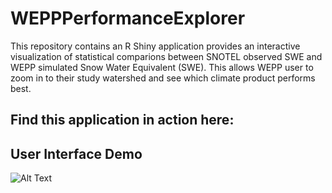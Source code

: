 # WEPPPerformanceExplorer

This repository contains an R Shiny application provides an interactive visualization
of statistical comparions between SNOTEL observed SWE and WEPP simulated Snow Water Equivalent (SWE). This allows WEPP user to zoom in to their study watershed and see which climate product performs best.

## Find this application in action here:

## User Interface Demo

![Alt Text](https://github.com/devalc/comp_wepp_swe_AS/tree/master/gifs/SWE.gif)

